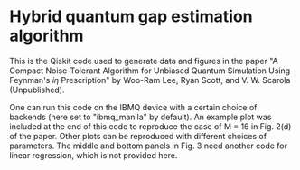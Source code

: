 # Hybrid quantum gap estimation algorithm

This is the Qiskit code used to generate data and figures in the paper 
"A Compact Noise-Tolerant Algorithm for Unbiased Quantum Simulation Using Feynman's $i\eta$ Prescription"
by Woo-Ram Lee, Ryan Scott, and V. W. Scarola (Unpublished).

One can run this code on the IBMQ device with a certain choice of backends (here set to "ibmq_manila" by default).
An example plot was included at the end of this code to reproduce the case of M = 16 in Fig. 2(d) of the paper.
Other plots can be reproduced with different choices of parameters.
The middle and bottom panels in Fig. 3 need another code for linear regression, which is not provided here.
